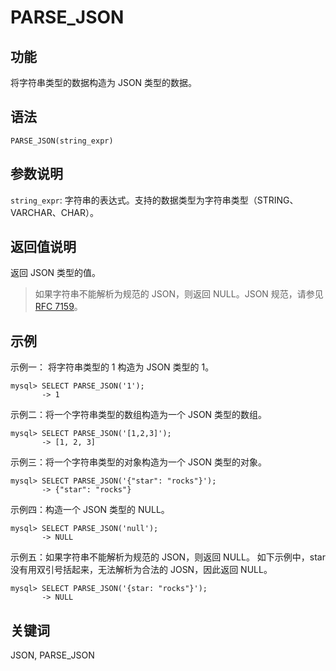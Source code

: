# PARSE_JSON

## 功能

将字符串类型的数据构造为 JSON 类型的数据。

## 语法

```Plain%20Text
PARSE_JSON(string_expr)
```

## 参数说明

`string_expr`: 字符串的表达式。支持的数据类型为字符串类型（STRING、VARCHAR、CHAR）。

## 返回值说明

返回 JSON 类型的值。

> 如果字符串不能解析为规范的 JSON，则返回 NULL。JSON 规范，请参见 [RFC 7159](https://tools.ietf.org/html/rfc7159?spm=a2c63.p38356.0.0.14d26b9fcp7fcf#page-4)。

## 示例

示例一： 将字符串类型的 1 构造为 JSON 类型的 1。

```Plain%20Text
mysql> SELECT PARSE_JSON('1');
       -> 1
```

示例二：将一个字符串类型的数组构造为一个 JSON 类型的数组。

```Plain%20Text
mysql> SELECT PARSE_JSON('[1,2,3]');
       -> [1, 2, 3]   
```

示例三：将一个字符串类型的对象构造为一个 JSON 类型的对象。

```Plain%20Text
mysql> SELECT PARSE_JSON('{"star": "rocks"}');
       -> {"star": "rocks"}
```

示例四：构造一个 JSON 类型的 NULL。

```Plain%20Text
mysql> SELECT PARSE_JSON('null');
       -> NULL
```

示例五：如果字符串不能解析为规范的 JSON，则返回 NULL。 如下示例中，star 没有用双引号括起来，无法解析为合法的 JOSN，因此返回 NULL。

```Plain%20Text
mysql> SELECT PARSE_JSON('{star: "rocks"}');
       -> NULL
```

## 关键词

JSON, PARSE_JSON
